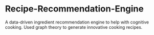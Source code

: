 # Recipe-Recommendation-Engine
A data-driven ingredient recommendation engine to help with cognitive cooking.
Used graph theory to generate innovative cooking recipes.
